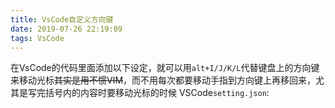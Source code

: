 ```yaml
---
title: VsCode自定义方向键
date: 2019-07-26 22:19:09
tags: VsCode
---
```

在VsCode的代码里面添加以下设定，就可以用`alt+I/J/K/L`代替键盘上的方向键来移动光标~~其实是用不惯VIM~~，而不用每次都要移动手指到方向键上再移回来，尤其是写完括号内的内容时要移动光标的时候
VSCode`setting.json`:
```



